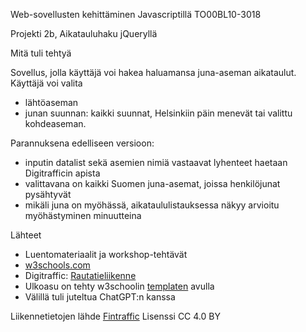Web-sovellusten kehittäminen Javascriptillä TO00BL10-3018

Projekti 2b, Aikatauluhaku jQueryllä

Mitä tuli tehtyä

Sovellus, jolla käyttäjä voi hakea haluamansa juna-aseman aikataulut.
Käyttäjä voi valita 
- lähtöaseman
- junan suunnan: kaikki suunnat, Helsinkiin päin menevät tai valittu kohdeaseman.

Parannuksena edelliseen versioon:
- inputin datalist sekä asemien nimiä vastaavat lyhenteet haetaan Digitrafficin apista
- valittavana on kaikki Suomen juna-asemat, joissa henkilöjunat pysähtyvät
- mikäli juna on myöhässä, aikataululistauksessa näkyy arvioitu myöhästyminen minuutteina

Lähteet

 - Luentomateriaalit ja workshop-tehtävät
 - <a href="https://www.w3schools.com/jquery/default.asp" target="_blank">w3schools.com</a> 
 - Digitraffic: <a href="https://www.digitraffic.fi/rautatieliikenne/" target="_blank">Rautatieliikenne</a> 
 - Ulkoasu on tehty w3schoolin <a href="https://www.w3schools.com/bootstrap/tryit.asp?filename=trybs_temp_webpage&stacked=h" target="_blank">templaten</a> avulla
 - Välillä tuli juteltua ChatGPT:n kanssa    

Liikennetietojen lähde <a href="https://www.digitraffic.fi" target="_blank">Fintraffic</a> Lisenssi CC 4.0 BY
